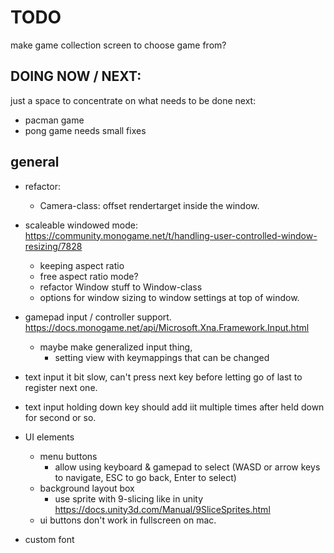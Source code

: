 # TODO

make game collection screen to choose game from?

## DOING NOW / NEXT:
just a space to concentrate on what needs to be done next:

- pacman game
- pong game needs  small  fixes

## general

- refactor:
  - Camera-class: offset rendertarget inside the window.

- scaleable windowed mode: https://community.monogame.net/t/handling-user-controlled-window-resizing/7828
  - keeping aspect ratio
  - free aspect ratio mode?
  - refactor Window stuff to Window-class
  - options for window sizing to window settings at top of window.

- gamepad input / controller support. https://docs.monogame.net/api/Microsoft.Xna.Framework.Input.html
  - maybe make generalized input thing,
    - setting view with keymappings that can be changed

- text input it bit slow, can't press next key before letting go of last to register next one.
- text input holding down key  should add iit multiple times  after held down for second or so.

- UI elements
  - menu buttons
    - allow using keyboard & gamepad to select (WASD or arrow keys to navigate, ESC to go back, Enter to select)
  - background layout box
    - use sprite with 9-slicing like in unity https://docs.unity3d.com/Manual/9SliceSprites.html
  -  ui  buttons don't work  in  fullscreen on mac.

- custom font
